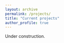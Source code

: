 ```yaml
---
layout: archive
permalink: /projects/
title: "Current projects"
author_profile: true
---
```


Under construction. 